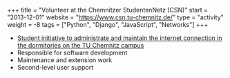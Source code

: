 +++
title = "Volunteer at the Chemnitzer StudentenNetz (CSN)"
start = "2013-12-01"
website = "https://www.csn.tu-chemnitz.de/"
type = "activity"
weight = -8
tags = ["Python", "Django", "JavaScript", "Networks"]
+++

* [Student initiative to administrate and maintain the internet connection in the dormitories on the TU Chemnitz campus](https://www.csn.tu-chemnitz.de/)
* Responsible for software development
* Maintenance and extension work
* Second-level user support

